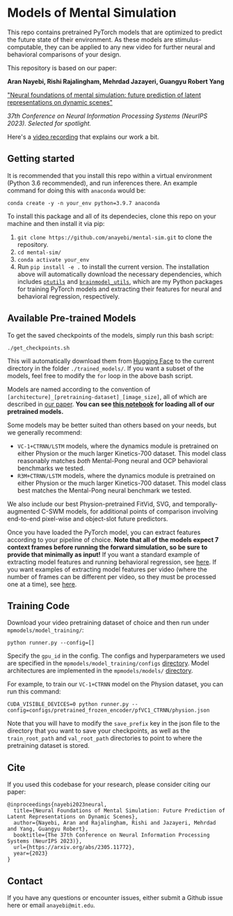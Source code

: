# Models of Mental Simulation
This repo contains pretrained PyTorch models that are optimized to predict the future state of their environment.
As these models are stimulus-computable, they can be applied to any new video for further neural and behavioral comparisons of your design.

This repository is based on our paper:

**Aran Nayebi, Rishi Rajalingham, Mehrdad Jazayeri, Guangyu Robert Yang**

["Neural foundations of mental simulation: future prediction of latent representations on dynamic scenes"](https://arxiv.org/abs/2305.11772)

*37th Conference on Neural Information Processing Systems (NeurIPS 2023). Selected for spotlight.*

Here's a [video recording](https://youtu.be/9h_3bHVDMhA?t=1756) that explains our work a bit.

## Getting started
It is recommended that you install this repo within a virtual environment (Python 3.6 recommended), and run inferences there.
An example command for doing this with `anaconda` would be:
```
conda create -y -n your_env python=3.9.7 anaconda
```
To install this package and all of its dependecies, clone this repo on your machine and then install it via pip:
1. `git clone https://github.com/anayebi/mental-sim.git` to clone the repository.
2. `cd mental-sim/`
3. `conda activate your_env`
4. Run `pip install -e .` to install the current version.
The installation above will automatically download the necessary dependencies, which includes [`ptutils`](https://github.com/anayebi/ptutils) and [`brainmodel_utils`](https://github.com/anayebi/brainmodel_utils), which are my Python packages for training PyTorch models and extracting their features for neural and behavioral regression, respectively.

## Available Pre-trained Models
To get the saved checkpoints of the models, simply run this bash script:
```
./get_checkpoints.sh
```
This will automatically download them from [Hugging Face](https://huggingface.co/anayebi/mental-sim-models) to the current directory in the folder `./trained_models/`.
If you want a subset of the models, feel free to modify the `for` loop in the above bash script.

Models are named according to the convention of `[architecture]_[pretraining-dataset]_[image_size]`, all of which are described in [our paper](https://arxiv.org/abs/2305.11772).
**You can see [this notebook](https://github.com/anayebi/mental-sim/blob/main/Loading%20model%20weights.ipynb) for loading all of our pretrained models.**

Some models may be better suited than others based on your needs, but we generally recommend: 
- `VC-1+CTRNN/LSTM` models, where the dynamics module is pretrained on either Physion or the much larger Kinetics-700 dataset. This model class reasonably matches *both* Mental-Pong neural and OCP behavioral benchmarks we tested.
- `R3M+CTRNN/LSTM` models, where the dynamics module is pretrained on either Physion or the much larger Kinetics-700 dataset. This model class best matches the Mental-Pong neural benchmark we tested.

We also include our best Physion-pretrained FitVid, SVG, and temporally-augmented C-SWM models, for additional points of comparison involving end-to-end pixel-wise and object-slot future predictors.

Once you have loaded the PyTorch model, you can extract features according to your pipeline of choice.
**Note that all of the models expect 7 context frames before running the forward simulation, so be sure to provide that minimally as input!**
If you want a standard example of extracting model features and running behavioral regression, see [here](https://github.com/anayebi/mental-sim/blob/main/mpmodels/behavior/run_model_regression.py).
If you want examples of extracting model features per video (where the number of frames can be different per video, so they must be processed one at a time), see [here](https://github.com/anayebi/mental-sim/blob/main/mpmodels/core/feature_extractor.py#L42-L196).

## Training Code
Download your video pretraining dataset of choice and then run under `mpmodels/model_training/`:
```
python runner.py --config=[]
```
Specify the `gpu_id` in the config. The configs and hyperparameters we used are specified in the `mpmodels/model_training/configs` [directory](https://github.com/anayebi/mental-sim/tree/main/mpmodels/model_training/configs).
Model architectures are implemented in the `mpmodels/models/` [directory](https://github.com/anayebi/mental-sim/tree/main/mpmodels/models).

For example, to train our `VC-1+CTRNN` model on the Physion dataset, you can run this command:
```
CUDA_VISIBLE_DEVICES=0 python runner.py --config=configs/pretrained_frozen_encoder/pfVC1_CTRNN/physion.json
```
Note that you will have to modify the `save_prefix` key in the json file to the directory that you want to save your checkpoints, as well as the `train_root_path` and `val_root_path` directories to point to where the pretraining dataset is stored.

## Cite
If you used this codebase for your research, please consider citing our paper:
```
@inproceedings{nayebi2023neural,
  title={Neural Foundations of Mental Simulation: Future Prediction of Latent Representations on Dynamic Scenes},
  author={Nayebi, Aran and Rajalingham, Rishi and Jazayeri, Mehrdad and Yang, Guangyu Robert},
  booktitle={The 37th Conference on Neural Information Processing Systems (NeurIPS 2023)},
  url={https://arxiv.org/abs/2305.11772},
  year={2023}
}
```

## Contact
If you have any questions or encounter issues, either submit a Github issue here or email `anayebi@mit.edu`.
